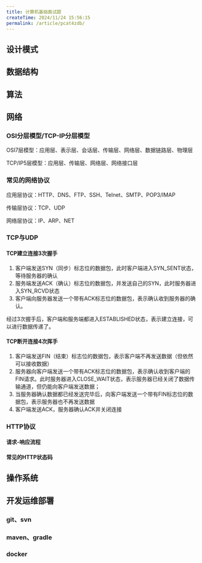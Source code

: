 ```yaml
---
title: 计算机基础面试题
createTime: 2024/11/24 15:56:15
permalink: /article/pcat4zdb/
---
```

## 设计模式



## 数据结构



## 算法



## 网络

### OSI分层模型/TCP-IP分层模型

OSI7层模型：应用层、表示层、会话层、传输层、网络层、数据链路层、物理层

TCP/IP5层模型：应用层、传输层、网络层、网络接口层

### 常见的网络协议

应用层协议：HTTP、DNS、FTP、SSH、Telnet、SMTP、POP3/IMAP

传输层协议：TCP、UDP

网络层协议：IP、ARP、NET

### TCP与UDP

#### TCP建立连接3次握手

1. 客户端发送SYN（同步）标志位的数据包，此时客户端进入SYN_SENT状态，等待服务器的确认
2. 服务端发送ACK（确认）标志位的数据包，并发送自己的SYN，此时服务器进入SYN_RCVD状态
3. 客户端向服务器发送一个带有ACK标志位的数据包，表示确认收到服务器的确认。

经过3次握手后，客户端和服务端都进入ESTABLISHED状态，表示建立连接，可以进行数据传递了。

#### TCP断开连接4次挥手

1. 客户端发送FIN（结束）标志位的数据包，表示客户端不再发送数据（但依然可以接收数据）
2. 服务器向客户端发送一个带有ACK标志位的数据包，表示确认收到客户端的FIN请求。此时服务器进入CLOSE_WAIT状态，表示服务器已经关闭了数据传输通道，但仍能向客户端发送数据；
3. 当服务器确认数据都已经发送完毕后，向客户端发送一个带有FIN标志位的数据包，表示服务器也不再发送数据
4. 客户端发送ACK，服务器确认ACK并关闭连接

### HTTP协议

#### 请求-响应流程



#### 常见的HTTP状态码



## 操作系统



## 开发运维部署

### git、svn

### maven、gradle

### docker